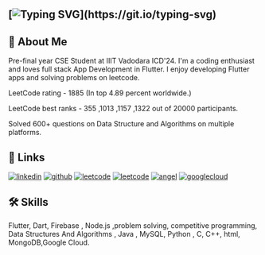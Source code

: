 [![Typing SVG](https://readme-typing-svg.demolab.com?font=&size=35&pause=5000&width=500&lines=Hi%F0%9F%91%8B%2C+I'm+Gurupal+Singh!)](https://git.io/typing-svg)
---

## 🚀 About Me
Pre-final year CSE Student at IIIT Vadodara ICD'24. I'm a coding enthusiast and loves full stack App Development in Flutter. I enjoy developing Flutter apps and solving problems on leetcode.

LeetCode rating - 1885 (In top 4.89 percent worldwide.)

LeetCode best ranks - 355 ,1013 ,1157 ,1322 out of 20000 participants.

Solved 600+ questions on Data Structure and Algorithms on multiple platforms.


## 🔗 Links
[![linkedin](https://img.shields.io/badge/linkedin-0A66C2?style=for-the-badge&logo=linkedin&logoColor=white)](https://www.linkedin.com/in/gurupalsingh/)
[![github](https://img.shields.io/badge/github-333?style=for-the-badge&logo=github&logoColor=white)](https://github.com/gurupalsingh02)
[![leetcode](https://img.shields.io/badge/leetcode-yellowgreen?style=for-the-badge&logo=leetcode&logoColor=white)](https://leetcode.com/gurupalsingh83/)
[![leetcode](https://img.shields.io/badge/-GeeksforGeeks-green?style=for-the-badge&logo=leetcode&logoColor=white)](https://auth.geeksforgeeks.org/user/gurupalsingh83)
[![angel](https://img.shields.io/badge/angellist-white?style=for-the-badge&logo=angellist&logoColor=black)](https://wellfound.com/u/gurupal-singh-1)
[![googlecloud](https://img.shields.io/badge/googlecloud-DB4437?style=for-the-badge&logo=googlecloud&logoColor=white)](https://www.cloudskillsboost.google/public_profiles/ec0583f0-371c-409f-8957-e6546cede3af)
<!--[![youtube](https://img.shields.io/badge/youtube-ff0000?style=for-the-badge&logo=youtube&logoColor=white)](https://www.youtube.com/channel/UC-1kzHtwBY8n0TY5NhYxNaw)
(https://www.cloudskillsboost.google/public_profiles/d6728647-23f6-49cb-b385-b8e54be1e4f8)
[![portfolio](https://img.shields.io/badge/my_portfolio-000?style=for-the-badge&logo=ko-fi&logoColor=white)]()-->


## 🛠 Skills
Flutter, Dart, Firebase , Node.js ,problem solving, competitive programming, Data Structures And Algorithms , Java , MySQL, Python , C, C++, html, MongoDB,Google Cloud.
<html>
<!-- <head>
  <link rel="stylesheet" href="https://kit.fontawesome.com/f28d4bd18d.css" crossorigin="anonymous">
</head>
<body>
  <ul>
    <i class="fa-solid fa-user"></i>
    <li><i class="fa-solid fa-flutter"></i> Flutter</li>
    <li><i class="fas fa-database"></i> MySQL</li>
    <li><i class="fab fa-dart"></i> Dart</li>
    <li><i class="fas fa-fire"></i> Firebase</li>
    <li><i class="fab fa-java"></i> Java</li>
    <li><i class="fab fa-python"></i> Python</li>
    <li><i class="fas fa-brain"></i> ML</li>
    <li><i class="fas fa-database"></i> JDBC</li>
    <li><i class="fab fa-android"></i> Android core</li>
    <li><i class="fab fa-go"></i> Go</li>
    <li><i class="fab fa-js"></i> JavaScript</li>
    <li><i class="fab fa-node"></i> Node.js</li>
    <li><i class="fas fa-database"></i> MongoDB</li>
    <li><i class="fab fa-tumblr"></i> TensorFlow</li>
    <li><i class="fab fa-creative-commons"></i> Keras</li>
    <li><i class="fas fa-server"></i> Serverpod</li>
    <li><i class="fas fa-hive"></i> Hive</li>
    <li><i class="fas fa-database"></i> Sqflite</li>
    <li><i class="fab fa-google"></i> Google Cloud</li>
  </ul>
</body>
</html> -->
<!-- <p align="center">
  <a href="https://skillicons.dev">
    <img src="https://skillicons.dev/icons?i=flutter,mysql,dart,firebase,java,python,c,cpp,javascript,html,nodejs,mongodb,googlecloud" />
  </a>
</p> -->
<!--
**gurupalsingh02/gurupalsingh02** is a ✨ _special_ ✨ repository because its `README.md` (this file) appears on your GitHub profile.
Here are some ideas to get you started:
- 🔭 I’m currently working on ...
- 🌱 I’m currently learning ...
- 👯 I’m looking to collaborate on ...
- 🤔 I’m looking for help with ...
- 💬 Ask me about ...
- 📫 How to reach me: ...
- 😄 Pronouns: ...
- ⚡ Fun fact: ...
-->
